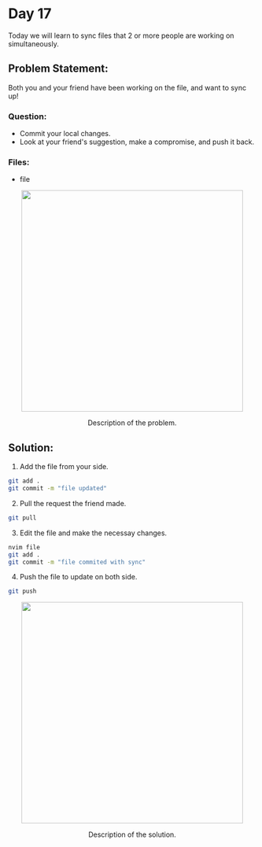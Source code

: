 # Day 17

Today we will learn to sync files that 2 or more people are working on simultaneously.

## Problem Statement:
Both you and your friend have been working on the file, and want to sync up!

### Question:
 - Commit your local changes.
 - Look at your friend's suggestion, make a compromise, and push it back.

### Files:
 - file


<div align="center">
  <img src="https://github.com/ArnabKumarRoy02/Learn-git/assets/86621483/4023a22b-8d4b-4627-94c0-3d44a68d2b4e" width=450>
  <p>Description of the problem.</p>
</div>

## Solution:

1. Add the file from your side.
```bash
git add .
git commit -m "file updated"
```

2. Pull the request the friend made.
```bash
git pull
```

3. Edit the file and make the necessay changes.
```bash
nvim file
git add .
git commit -m "file commited with sync"
```

4. Push the file to update on both side.
```bash
git push
```


<div align="center">
  <img src="https://github.com/ArnabKumarRoy02/Learn-git/assets/86621483/57159d78-58ca-4d79-9756-0a328843f950" width=450>
  <p>Description of the solution.</p>
</div>
